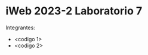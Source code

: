 iWeb 2023-2 Laboratorio 7
====================================

Integrantes:
* <codigo 1>
* <codigo 2>
